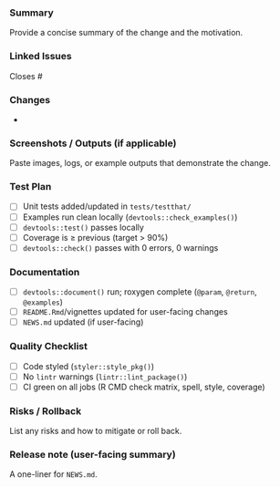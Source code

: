 ### Summary

Provide a concise summary of the change and the motivation.

### Linked Issues

Closes #

### Changes

- 

### Screenshots / Outputs (if applicable)

Paste images, logs, or example outputs that demonstrate the change.

### Test Plan

- [ ] Unit tests added/updated in `tests/testthat/`
- [ ] Examples run clean locally (`devtools::check_examples()`)
- [ ] `devtools::test()` passes locally
- [ ] Coverage is ≥ previous (target > 90%)
- [ ] `devtools::check()` passes with 0 errors, 0 warnings

### Documentation

- [ ] `devtools::document()` run; roxygen complete (`@param`, `@return`, `@examples`)
- [ ] `README.Rmd`/vignettes updated for user-facing changes
- [ ] `NEWS.md` updated (if user-facing)

### Quality Checklist

- [ ] Code styled (`styler::style_pkg()`)
- [ ] No `lintr` warnings (`lintr::lint_package()`)
- [ ] CI green on all jobs (R CMD check matrix, spell, style, coverage)

### Risks / Rollback

List any risks and how to mitigate or roll back.

### Release note (user-facing summary)

A one-liner for `NEWS.md`.

